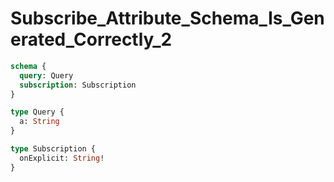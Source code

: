 # Subscribe_Attribute_Schema_Is_Generated_Correctly_2

```graphql
schema {
  query: Query
  subscription: Subscription
}

type Query {
  a: String
}

type Subscription {
  onExplicit: String!
}
```
